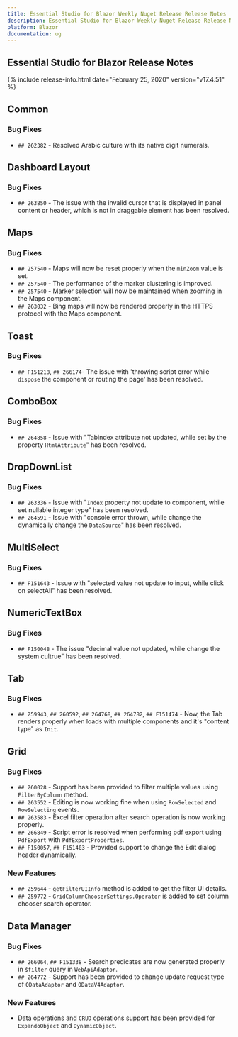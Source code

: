 ```yaml
---
title: Essential Studio for Blazor Weekly Nuget Release Release Notes  
description: Essential Studio for Blazor Weekly Nuget Release Release Notes  
platform: Blazor
documentation: ug
---
```


##  Essential Studio for Blazor  Release Notes  

{% include release-info.html date="February 25, 2020"  version="v17.4.51" %} 


##  Common

###    Bug Fixes

- `## 262382` - Resolved Arabic culture with its native digit numerals.

##  Dashboard Layout

###    Bug Fixes

- `## 263850` - The issue with the invalid cursor that is displayed in panel content or header, which is not in draggable element has been resolved.

##  Maps

###    Bug Fixes

- `## 257540` - Maps will now be reset properly when the `minZoom` value is set.
- `## 257540` - The performance of the marker clustering is improved.
- `## 257540` - Marker selection will now be maintained when zooming in the Maps component.
- `## 263032` - Bing maps will now be rendered properly in the HTTPS protocol with the Maps component.

##  Toast

###    Bug Fixes

- `## F151218`, `## 266174`- The issue with 'throwing script error while `dispose` the component or routing the page' has been resolved.

##  ComboBox

###    Bug Fixes

- `## 264858` - Issue with "Tabindex attribute not updated, while set by the property `HtmlAttribute`" has been resolved.

##  DropDownList

###    Bug Fixes

- `## 263336` - Issue with "`Index` property not update to component, while set nullable integer type" has been resolved.
- `## 264591` - Issue with "console error thrown, while change the dynamically change the `DataSource`" has been resolved.

##  MultiSelect

###    Bug Fixes

- `## F151643` - Issue with "selected value not update to input, while click on selectAll" has been resolved.

##  NumericTextBox

###    Bug Fixes

- `## F150048` - The issue "decimal value not updated, while change the system cultrue" has been resolved.

##  Tab

###    Bug Fixes

- `## 259943`, `## 260592`, `## 264768`, `## 264782`, `## F151474` - Now, the Tab renders properly when loads with multiple components and it's "content type" as `Init`.

##  Grid

###    Bug Fixes

- `## 260028` - Support has been provided to filter multiple values using `FilterByColumn` method.
- `## 263552` - Editing is now working fine when using `RowSelected` and `RowSelecting` events.
- `## 263583` - Excel filter operation after search operation is now working properly.
- `## 266849` - Script error is resolved when performing pdf export using `PdfExport` with `PdfExportProperties`.
- `## F150057`, `## F151403` - Provided support to change the Edit dialog header dynamically.

###    New Features

- `## 259644` - `getFilterUIInfo` method is added to get the filter UI details.
- `## 259772` - `GridColumnChooserSettings.Operator` is added to set column chooser search operator.

##  Data Manager

###    Bug Fixes

- `## 266064`, `## F151338` - Search predicates are now generated properly in `$filter` query in `WebApiAdaptor`.
- `## 264772` - Support has been provided to change update request type of `ODataAdaptor` and `ODataV4Adaptor`.

###    New Features

- Data operations and `CRUD` operations support has been provided for `ExpandoObject` and `DynamicObject`.